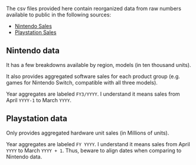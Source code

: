 The csv files provided here contain reorganized data from raw numbers available to public in the following sources:
- [Nintendo Sales](https://www.nintendo.co.jp/ir/en/finance/hard_soft/index.html)
- [Playstation Sales](https://sonyinteractive.com/en/our-company/business-data-sales/)

## Nintendo data 

It has a few breakdowns available by region, models (in ten thousand units).  

It also provides aggregated software sales for each product group (e.g. games for Nintendo Switch, compatible with all three models).  

Year aggregates are labeled `FY3/YYYY`. I understand it means sales from April `YYYY-1` to March `YYYY`.  


## Playstation data 

Only provides aggregated hardware unit sales (in Millions of units).  

Year aggregates are labeled `FY YYYY`. I understand it means sales from April `YYYY` to March `YYYY + 1`. Thus, beware to align dates when comparing to Nintendo data.

